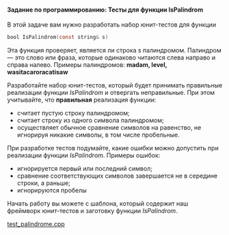 #### Задание по программированию: Тесты для функции IsPalindrom ####


В этой задаче вам нужно разработать набор юнит-тестов для функции
```objectivec
bool IsPalindrom(const string& s)
```
Эта функция проверяет, является ли строка s палиндромом. Палиндром — это слово или фраза, которые одинаково читаются слева направо и справа налево. Примеры палиндромов: **madam, level, wasitacaroracatisaw**

Разработайте набор юнит-тестов, который будет принимать правильные реализации функции _IsPalindrom_ и отвергать неправильные. При этом учитывайте, что __правильная__ реализация функции:

* считает пустую строку палиндромом;
* считает строку из одного символа палиндромом;
* осуществляет обычное сравнение символов на равенство, не игнорируя никакие символы, в том числе пробельные.

При разработке тестов подумайте, какие ошибки можно допустить при реализации функции _IsPalindrom_. Примеры ошибок:

* игнорируется первый или последний символ;
* сравнение соответствующих символов завершается не в середине строки, а раньше;
* игнорируются пробелы

Начать работу вы можете с шаблона, который содержит наш фреймворк юнит-тестов и заготовку функции _IsPalindrom_.

[test_palindrome.cpp](https://d3c33hcgiwev3.cloudfront.net/_2210278cd2f4385affd209cf03700f30_test_palindrome.cpp?Expires=1559088000&Signature=TRQs3ueLdjYZjsWr~lV~akXOtWXVeC2BwRa-yRqDelYxuBr1AyzzdBKuMc83Z1mUPWEe1hcwe-E~Z3AutAqgFY5mbyXZnxLkon3VhXrS~66JuvnRtX8qoO3oZMwV~WYP00fBH42SPTyHvhB7KrWE7mn1a6D1EE2qygZQdnnYF~0_&Key-Pair-Id=APKAJLTNE6QMUY6HBC5A)
